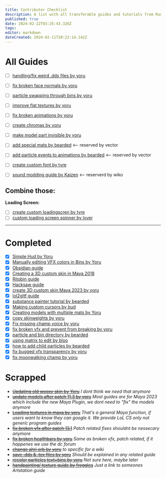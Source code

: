 ```yaml
---
title: Contributor Checklist
description: A list with all transferable guides and tutorials from Runeforge to the Wiki.
published: true
date: 2024-02-22T03:25:43.326Z
tags: 
editor: markdown
dateCreated: 2024-02-11T20:22:14.142Z
---
```


<!--add a Cross "[x]" if you completed a transfer and replace the link with the wiki version! Then move it to completed.-->
# All Guides

- [ ] [handling/fix weird .dds files by yoru](https://www.runeforge.io/post/handling-fixing-weird-dds-files)
- [ ] [fix broken face normals by yoru](https://www.runeforge.io/post/fixing-broken-face-normals)
- [ ] [particle swapping through bins by yoru](https://www.runeforge.io/post/particle-swapping-through-bin-editing)
- [ ] [improve flat textures by yoru](https://www.runeforge.io/post/how-to-improve-flat-textures)
- [ ] [fix broken animations by yoru](https://www.runeforge.io/post/how-to-fix-broken-animations-with-lolmaya)
- [ ] [create chromas by yoru](https://www.runeforge.io/post/how-to-create-chromas)
- [ ] [make model part invisible by yoru](https://www.runeforge.io/post/making-model-parts-invisible-through-textures-only)
- [ ] [add special mats by bearded](https://www.runeforge.io/post/adding-special-materials-to-your-skin-in-league-of-legends) <-- reserved by vector
- [ ] [add particle events to animations by bearded](https://www.runeforge.io/post/adding-particle-events-to-specific-animations) <-- reserved by vector
- [ ] [create custom font by tyre](https://www.runeforge.io/post/how-to-create-a-custom-font)

- [ ] [sound modding guide by Kaizen](https://www.runeforge.io/post/sound-modding-tutorial) <-- reserverd by wiko

## Combine those:
**Loading Screen:**
- [ ] [create custom loadingscren by tyre](https://www.runeforge.io/post/creating-a-custom-loading-screen)
- [ ] [custom loading screen spinner by lxver](https://www.runeforge.io/post/how-to-make-a-custom-loadingscreen-spinner)

---


# Completed

- [x] [Simple Hud by Yoru](https://wiki.runeforge.io/specific-guide/ui/simple-hud-template)
- [x] [Manually editing VFX colors in Bins by Yoru](https://wiki.runeforge.io/en/specific-guide/coding/man-edit-vfxcolor)
- [x] [Obsidian guide](/core-guides/tools/obsidian)
- [x] [Creating a 3D custom skin in Maya 2018](/specific-guide/3d-modelling/create-customskin-maya2018)
- [x] [Ritobin guide](/core-guides/tools/rito-bin)
- [X] [Hacksaw guide](/core-guides/tools/hacksaw)
- [x] [create 3D custom skin Maya 2023 by yoru](/specific-guide/3d-modelling/create-customskin-maya2023)
- [x] [lol2gltf guide](/core-guides/tools/lol2gltf)
- [x] [substance painter tutorial by bearded](/specific-guide/texturing/substance-painter-guide)
- [X] [Making custom cursors by bud](/specific-guide/ui/custom-cursors)
- [x] [Creating models with multiple mats by Yoru](/specific-guide/texturing/create-skin-with-multiple-mats)
- [x] [copy skinweights by yoru](/specific-guide/rigging-weighting/copy-skinweights)
- [x] [Fix missing champ voice by yoru](/specific-guide/sfx/fix-missing-voicelines)
- [x] [fix broken vfx and prevent from breaking by yoru](/specific-guide/coding/fix-breaking-vfx)
- [x] [particle and bin directory by bearded](/specific-guide/coding/particle-dictionary)
- [x] [using matrix to edit by bloo](/specific-guide/coding/edit-vfx-using-matrix)
- [x] [how to add child particles by bearded](/specific-guide/coding/adding-child-particles)
- [x] [fix bugged vfx transparency by yoru](/specific-guide/coding/fix-breaking-vfx#fix-vfx-transparency)
- [X] [fix moonwalking champ by yoru](/specific-guide/animation/How_to_fix_moonwalking)

# Scrapped

- ~~[Updating old wooxy skin by Yoru](https://www.runeforge.io/post/updating-old-wooxy-skins)~~ *I dont think we need that anymore*
- ~~[update models after patch 11.3 by yoru](https://www.runeforge.io/post/updating-remodels-after-patch-11-3)~~ *Most guides are for Maya 2023 which include the new Maya Plugin, we dont need to "fix" the models anymore*
- ~~[Loading textures in maya by yoru](https://www.runeforge.io/post/loading-textures-in-maya)~~ *That's a general Maya function, if users want to know they can google it. We provide LoL CS only not generic program guides*
- ~~[fix broken vfx after patch 13.1](https://www.runeforge.io/post/fixing-broken-vfx-after-patch-13-1)~~ *Patch related fixes shouldnt be nessecary anymore*
- ~~[fix broken healthbars by yoru](https://www.runeforge.io/post/fixing-broken-healthbars)~~ *Same as broken vfx, patch related, if it happenes we use the dc forum*
-  ~~[change ahri orb by yoru](https://www.runeforge.io/post/how-to-change-ahri-orb)~~ *to specific for a wiki*
- ~~[save .dds & .tex files by yoru](https://www.runeforge.io/post/saving-dds-tex-files)~~ *Should be explained in any related guide*
- ~~[recolor particles text+bins by yoru](https://www.runeforge.io/post/recoloring-particles-textures-bins)~~ *Not sure here, maybe later*
- ~~[handpainting/ texture guide by froggles](https://www.runeforge.io/post/hand-painting---texturing-guide-by-yekaterina-bourykina)~~ *Just a link to someones Artstation guide*